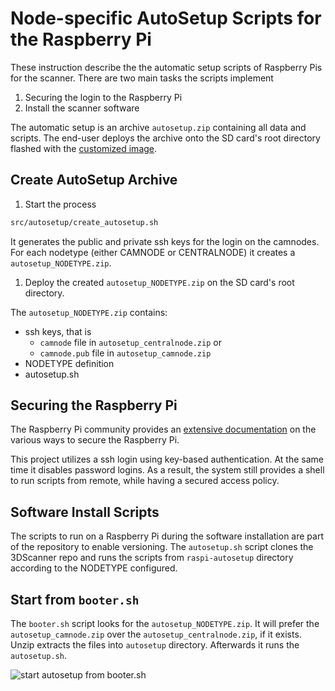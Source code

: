 # Node-specific AutoSetup Scripts for the Raspberry Pi

These instruction describe the the automatic setup scripts of Raspberry Pis for the scanner. There are two main tasks the scripts implement

1. Securing the login to the Raspberry Pi
1. Install the scanner software

The automatic setup is an archive `autosetup.zip` containing all data and scripts. The end-user deploys the archive onto the SD card's root directory flashed with the [customized image](custom_image.md).

## Create AutoSetup Archive

1. Start the process 
```bash
src/autosetup/create_autosetup.sh
```
It generates the public and private ssh keys for the login on the camnodes. For each nodetype (either CAMNODE or CENTRALNODE) it creates a `autosetup_NODETYPE.zip`.
1. Deploy the created `autosetup_NODETYPE.zip` on the SD card's root directory.

The `autosetup_NODETYPE.zip` contains:

* ssh keys, that is 
    * `camnode` file in `autosetup_centralnode.zip` or 
    * `camnode.pub` file in `autosetup_camnode.zip`
* NODETYPE definition
* autosetup.sh

## Securing the Raspberry Pi

The Raspberry Pi community provides an [extensive documentation](https://www.raspberrypi.org/documentation/configuration/security.md) on the various ways to secure the Raspberry Pi. 

This project utilizes a ssh login using key-based authentication. At the same time it disables password logins. As a result, the system still provides a shell to run scripts from remote, while having a secured access policy. 

## Software Install Scripts

The scripts to run on a Raspberry Pi during the software installation are part of the repository to enable versioning. The `autosetup.sh` script clones the 3DScanner repo and runs the scripts from `raspi-autosetup` directory according to the NODETYPE configured.

## Start from `booter.sh`

The `booter.sh` script looks for the `autosetup_NODETYPE.zip`. It will prefer the `autosetup_camnode.zip` over the `autosetup_centralnode.zip`, if it exists. Unzip extracts the files into `autosetup` directory. Afterwards it runs the `autosetup.sh`.

![start autosetup from booter.sh](http://www.plantuml.com/plantuml/png/3ST13i9020NGg-W5XaLthhs11sWeGsnZ2nFuH8_lh5xU_J0vgsl5UTk1aG-Yu6zx7zXhgzGGDwYXYLyaNUMp12tFbx2P1bsSc7IN99PrSvzTkU2fgD7mmny0)

